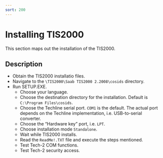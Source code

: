```yaml
---
sort: 200
---
```

# Installing TIS2000

This section maps out the installation of the TIS2000.

## Description

* Obtain the TIS2000 installatio files.
* Navigate to the `\TIS2000\Saab TIS2000 2.2008\cosids` directory.
* Run SETUP.EXE.
  * Choose your language.
  * Choose the destination directory for the installation. Default is `C:\Program Files\cosids`.
  * Choose the Techline serial port. `COM1` is the default. The actual port depends on the Techline implementation, i.e. USB-to-serial converter.
  * Choose the “Hardware key” port, i.e. `LPT`.
  * Choose installation mode `Standalone`.
  * Wait while TIS2000 installs.
  * Read the `ReadMe!.TXT` file and execute the steps mentioned.
  * Test Tech-2 COM functions.
  * Test Tech-2 security access.
